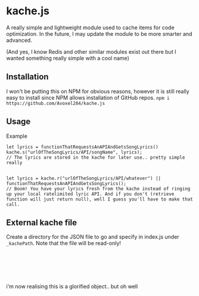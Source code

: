 # kache.js

A really simple and lightweight module used to cache items for code optimization. In the future, I may update the module to be more smarter and advanced.

(And yes, I know Redis and other similar modules exist out there but I wanted something really simple with a cool name)

## Installation
I won't be putting this on NPM for obvious reasons, however it is still really easy to install since NPM allows installation of GitHub repos.
`npm i https://github.com/Avoxel284/kache.js`

## Usage

Example

```JS
let lyrics = functionThatRequestsAnAPIAndGetsSongLyrics()
kache.s("urlOfTheSongLyrics/API/songName", lyrics);
// The lyrics are stored in the kache for later use.. pretty simple really


let lyrics = kache.r("urlOfTheSongLyrics/API/whatever") || functionThatRequestsAnAPIAndGetsSongLyrics();
// Boom! You have your lyrics fresh from the kache instead of ringing up your local ratelimited lyric API. And if you don't (retrieve function will just return null), well I guess you'll have to make that call.
```

## External kache file

Create a directory for the JSON file to go and specify in index.js under `_kachePath`.
Note that the file will be read-only!

<br>
<br>
<br>
<br>
<br>
i'm now realising this is a glorified object.. but oh well
